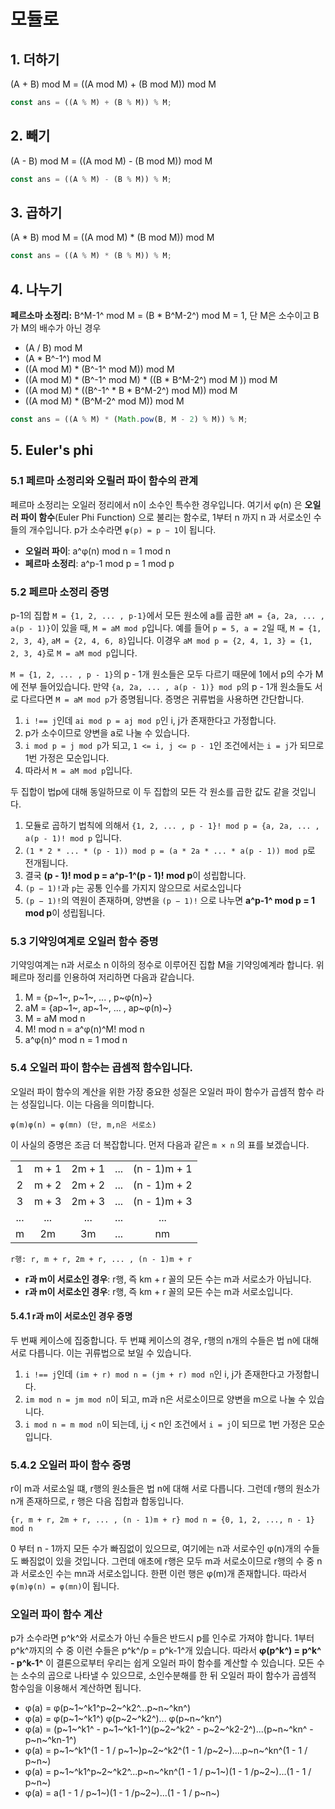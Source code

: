 # 모듈로

## 1. 더하기

(A + B) mod M = ((A mod M) + (B mod M)) mod M

```javascript
const ans = ((A % M) + (B % M)) % M;
```

## 2. 빼기

(A - B) mod M = ((A mod M) - (B mod M)) mod M

```javascript
const ans = ((A % M) - (B % M)) % M;
```

## 3. 곱하기

(A \* B) mod M = ((A mod M) \* (B mod M)) mod M

```javascript
const ans = ((A % M) * (B % M)) % M;
```

## 4. 나누기

**페르소마 소정리:** B^M-1^ mod M = (B \* B^M-2^) mod M = 1, 단 M은 소수이고 B가 M의 배수가 아닌 경우

- (A / B) mod M
- (A \* B^-1^) mod M
- ((A mod M) \* (B^-1^ mod M)) mod M
- ((A mod M) \* (B^-1^ mod M) \* ((B \* B^M-2^) mod M )) mod M
- ((A mod M) \* ((B^-1^ \* B \* B^M-2^) mod M)) mod M
- ((A mod M) \* (B^M-2^ mod M)) mod M

```javascript
const ans = ((A % M) * (Math.pow(B, M - 2) % M)) % M;
```

## 5. Euler's phi

### 5.1 페르마 소정리와 오릴러 파이 함수의 관계

페르마 소정리는 오일러 정리에서 n이 소수인 특수한 경우입니다. 여기서 φ(n) 은 **오일러 파이 함수**(Euler Phi Function) 으로 불리는 함수로, 1부터 n 까지 n 과 서로소인 수들의 개수입니다. p가 소수라면 `φ(p) = p − 1`이 됩니다.

- **오일러 파이**: a^φ(n) mod n = 1 mod n
- **페르마 소정리**: a^p-1 mod p = 1 mod p

### 5.2 페르마 소정리 증명

p-1의 집합 `M = {1, 2, ... , p-1}`에서 모든 원소에 a를 곱한 `aM = {a, 2a, ... , a(p - 1)}`이 있을 때, `M = aM mod p`입니다. 예를 들어 `p = 5, a = 2`일 때, `M = {1, 2, 3, 4}`, `aM = {2, 4, 6, 8}`입니다. 이경우 `aM mod p = {2, 4, 1, 3} = {1, 2, 3, 4}`로 `M = aM mod p`입니다.

`M = {1, 2, ... , p - 1}`의 p - 1개 원소들은 모두 다르기 때문에 1에서 p의 수가 M에 전부 들어있습니다. 만약 `{a, 2a, ... , a(p - 1)} mod p`의 p - 1개 원소들도 서로 다르다면 `M = aM mod p`가 증명됩니다. 증명은 귀류법을 사용하면 간단합니다.

1. `i !== j`인데 `ai mod p = aj mod p`인 i, j가 존재한다고 가정합니다.
2. p가 소수이므로 양변을 a로 나눌 수 있습니다.
3. `i mod p = j mod p`가 되고, `1 <= i, j <= p - 1`인 조건에서는 `i = j`가 되므로 1번 가정은 모순입니다.
4. 따라서 `M = aM mod p`입니다.

두 집합이 법p에 대해 동일하므로 이 두 집합의 모든 각 원소를 곱한 값도 같을 것입니다.

1. 모듈로 곱하기 법칙에 의해서 `{1, 2, ... , p - 1}! mod p = {a, 2a, ... , a(p - 1)! mod p` 입니다.
2. `(1 * 2 * ... * (p - 1)) mod p = (a * 2a * ... * a(p - 1)) mod p`로 전개됩니다.
3. 결국 **(p - 1)! mod p = a^p-1^(p - 1)! mod p**이 성립합니다.
4. `(p − 1)!`과 `p`는 공통 인수를 가지지 않으므로 서로소입니다
5. `(p − 1)!`의 역원이 존재하며, 양변을 `(p − 1)!` 으로 나누면 **a^p-1^ mod p = 1 mod p**이 성립됩니다.

### 5.3 기약잉여계로 오일러 함수 증명

기약잉여계는 n과 서로소 n 이하의 정수로 이루어진 집합 M을 기약잉예계라 합니다. 위 페르마 정리를 인용하여 저리하면 다음과 같습니다.

1. M = {p~1~, p~1~, ... , p~φ(n)~}
2. aM = {ap~1~, ap~1~, ... , ap~φ(n)~}
3. M = aM mod n
4. M! mod n = a^φ(n)^M! mod n
5. a^φ(n)^ mod n = 1 mod n

### 5.4 오일러 파이 함수는 곱셈적 함수입니다.

오일러 파이 함수의 계산을 위한 가장 중요한 성질은 오일러 파이 함수가 곱셈적 함수 라는 성질입니다. 이는 다음을 의미합니다.

```
φ(m)φ(n) = φ(mn) (단, m,n은 서로소)
```

이 사실의 증명은 조금 더 복잡합니다. 먼저 다음과 같은 `m × n` 의 표를 보겠습니다.

|     |       |        |     |              |
| :-: | :---: | :----: | :-: | :----------: |
|  1  | m + 1 | 2m + 1 | ... | (n - 1)m + 1 |
|  2  | m + 2 | 2m + 2 | ... | (n - 1)m + 2 |
|  3  | m + 3 | 2m + 3 | ... | (n - 1)m + 3 |
| ... |  ...  |  ...   | ... |     ...      |
|  m  |  2m   |   3m   | ... |      nm      |

```
r행: r, m + r, 2m + r, ... , (n - 1)m + r
```

- **r과 m이 서로소인 경우**: r행, 즉 km + r 꼴의 모든 수는 m과 서로소가 아닙니다.
- **r과 m이 서로소인 경우**: r행, 즉 km + r 꼴의 모든 수는 m과 서로소입니다.

#### 5.4.1 r과 m이 서로소인 경우 증명

두 번째 케이스에 집중합니다. 두 번쨰 케이스의 경우, r행의 n개의 수들은 법 n에 대해 서로 다릅니다. 이는 귀류법으로 보일 수 있습니다.

1. `i !== j`인데 `(im + r) mod n = (jm + r) mod n`인 i, j가 존재한다고 가정합니다.
2. `im mod n = jm mod n`이 되고, m과 n은 서로소이므로 양변을 m으로 나눌 수 있습니다.
3. `i mod n = m mod n`이 되는데, i,j < n인 조건에서 `i = j`이 되므로 1번 가정은 모순입니다.

### 5.4.2 오일러 파이 함수 증명

r이 m과 서로소일 떄, r행의 원소들은 법 n에 대해 서로 다릅니다. 그런데 r행의 원소가 n개 존재하므로, r 행은 다음 집합과 합동입니다.

```
{r, m + r, 2m + r, ... , (n - 1)m + r} mod n = {0, 1, 2, ..., n - 1} mod n
```

0 부터 n - 1까지 모든 수가 빠짐없이 있으므로, 여기에는 n과 서로수인 φ(n)개의 수들도 빠짐없이 있을 것입니다. 그런데 애초에 r행은 모두 m과 서로소이므로 r행의 수 중 n과 서로소인 수는 mn과 서로소입니다. 한편 이런 행은 φ(m)개 존재합니다. 따라서 `φ(m)φ(n) = φ(mn)`이 됩니다.

### 오일러 파이 함수 계산

p가 소수라면 p^k^와 서로소가 아닌 수들은 반드시 p를 인수로 가져야 합니다. 1부터 p^k^까지의 수 중 이런 수들은 p^k^/p = p^k-1^개 있습니다. 따라서 **φ(p^k^) = p^k^ - p^k-1^** 이 결론으로부터 우리는 쉽게 오일러 파이 함수를 계산할 수 있습니다. 모든 수는 소수의 곱으로 나타낼 수 있으므로, 소인수분해를 한 뒤 오일러 파이 함수가 곱셈적 함수임을 이용해서 계산하면 됩니다.

- φ(a) = φ(p~1~^k1^p~2~^k2^...p~n~^kn^)
- φ(a) = φ(p~1~^k1^) φ(p~2~^k2^)... φ(p~n~^kn^)
- φ(a) = (p~1~^k1^ - p~1~^k1-1^)(p~2~^k2^ - p~2~^k2-2^)...(p~n~^kn^ - p~n~^kn-1^)
- φ(a) = p~1~^k1^(1 - 1 / p~1~)p~2~^k2^(1 - 1 /p~2~)....p~n~^kn^(1 - 1 / p~n~)
- φ(a) = p~1~^k1^p~2~^k2^...p~n~^kn^(1 - 1 / p~1~)(1 - 1 /p~2~)...(1 - 1 / p~n~)
- φ(a) = a(1 - 1 / p~1~)(1 - 1 /p~2~)...(1 - 1 / p~n~)
